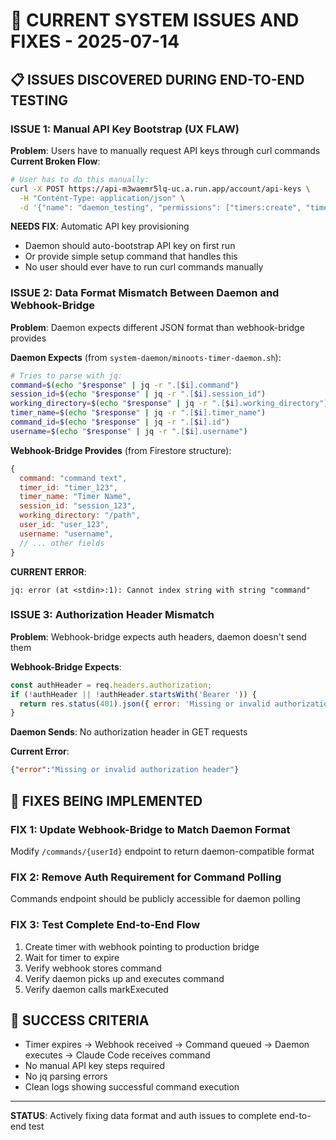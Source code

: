 # 🚨 CURRENT SYSTEM ISSUES AND FIXES - 2025-07-14

## 📋 ISSUES DISCOVERED DURING END-TO-END TESTING

### **ISSUE 1: Manual API Key Bootstrap (UX FLAW)**
**Problem**: Users have to manually request API keys through curl commands
**Current Broken Flow**:
```bash
# User has to do this manually:
curl -X POST https://api-m3waemr5lq-uc.a.run.app/account/api-keys \
  -H "Content-Type: application/json" \
  -d '{"name": "daemon_testing", "permissions": ["timers:create", "timers:read"]}'
```

**NEEDS FIX**: Automatic API key provisioning
- Daemon should auto-bootstrap API key on first run
- Or provide simple setup command that handles this
- No user should ever have to run curl commands manually

### **ISSUE 2: Data Format Mismatch Between Daemon and Webhook-Bridge**
**Problem**: Daemon expects different JSON format than webhook-bridge provides

**Daemon Expects** (from `system-daemon/minoots-timer-daemon.sh`):
```bash
# Tries to parse with jq:
command=$(echo "$response" | jq -r ".[$i].command")
session_id=$(echo "$response" | jq -r ".[$i].session_id") 
working_directory=$(echo "$response" | jq -r ".[$i].working_directory")
timer_name=$(echo "$response" | jq -r ".[$i].timer_name")
command_id=$(echo "$response" | jq -r ".[$i].id")
username=$(echo "$response" | jq -r ".[$i].username")
```

**Webhook-Bridge Provides** (from Firestore structure):
```javascript
{
  command: "command text",
  timer_id: "timer_123",
  timer_name: "Timer Name", 
  session_id: "session_123",
  working_directory: "/path",
  user_id: "user_123",
  username: "username",
  // ... other fields
}
```

**CURRENT ERROR**:
```
jq: error (at <stdin>:1): Cannot index string with string "command"
```

### **ISSUE 3: Authorization Header Mismatch** 
**Problem**: Webhook-bridge expects auth headers, daemon doesn't send them

**Webhook-Bridge Expects**:
```javascript
const authHeader = req.headers.authorization;
if (!authHeader || !authHeader.startsWith('Bearer ')) {
  return res.status(401).json({ error: 'Missing or invalid authorization header' });
}
```

**Daemon Sends**: No authorization header in GET requests

**Current Error**: 
```json
{"error":"Missing or invalid authorization header"}
```

## 🔧 FIXES BEING IMPLEMENTED

### **FIX 1: Update Webhook-Bridge to Match Daemon Format**
Modify `/commands/{userId}` endpoint to return daemon-compatible format

### **FIX 2: Remove Auth Requirement for Command Polling**
Commands endpoint should be publicly accessible for daemon polling

### **FIX 3: Test Complete End-to-End Flow**
1. Create timer with webhook pointing to production bridge
2. Wait for timer to expire  
3. Verify webhook stores command
4. Verify daemon picks up and executes command
5. Verify daemon calls markExecuted

## 🎯 SUCCESS CRITERIA
- Timer expires → Webhook received → Command queued → Daemon executes → Claude Code receives command
- No manual API key steps required
- No jq parsing errors
- Clean logs showing successful command execution

---

**STATUS**: Actively fixing data format and auth issues to complete end-to-end test